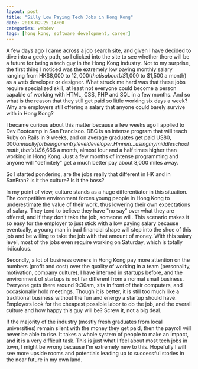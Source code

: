 ```yaml
---
layout: post
title: "Silly Low Paying Tech Jobs in Hong Kong"
date: 2013-02-25 14:00
categories: webdev
tags: [hong kong, software development, career]
---
```


A few days ago I came across a job search site, and given I have decided to dive into a geeky path, so I clicked into the site to see whether there will be a future for being a tech guy in the Hong Kong industry. Not to my surprise, the first thing I noticed was the extremely low paying monthly salary ranging from HK$8,000 to $12,000 (that is about US$1,000 to $1,500 a month) as a web developer or designer. What struck me hard was that these jobs require specialized skill, at least not everyone could become a person capable of working with HTML, CSS, PHP and SQL in a few months. And so what is the reason that they still get paid so little working six days a week? Why are employers still offering a salary that anyone could barely survive with in Hong Kong?

I became curious about this matter because a few weeks ago I applied to Dev Bootcamp in San Francisco. DBC is an intense program that will teach Ruby on Rails in 9 weeks, and on average graduates get paid US$80,000 annually for being an entry level developer. Hmmm...using my middle school math, that's US$6,666 a month, almost four and a half times higher than working in Hong Kong. Just a few months of intense programming and anyone will "definitely" get a much better pay about 8,000 miles away.

So I started pondering, are the jobs really that different in HK and in SanFran? Is it the culture? Is it the boss?

In my point of view, culture stands as a huge differentiator in this situation. The competitive environment forces young people in Hong Kong to underestimate the value of their work, thus lowering their own expectations of salary. They tend to believe they have "no say" over what they are offered, and if they don't take the job, someone will. This scenario makes it so easy for the employer to just stick with a low paying salary because eventually, a young man in bad financial shape will step into the shoe of this job and be willing to take the job with that amount of money. With this salary level, most of the jobs even require working on Saturday, which is totally ridiculous.

Secondly, a lot of business owners in Hong Kong pay more attention on the numbers (profit and cost) over the quality of working in a team (personality, motivation, company culture). I have interned in startups before, and the environment of startups is not far different from a normal small business. Everyone gets there around 9:30am, sits in front of their computers, and occasionally hold meetings. Though it is better, it is still too much like a traditional business without the fun and energy a startup should have. Employers look for the cheapest possible labor to do the job, and the overall culture and how happy this guy will be? Screw it, not a big deal.

If the majority of the industry (mostly fresh graduates from local universities) remain silent with the money they get paid, then the payroll will never be able to rise. It takes a whole system of people to make an impact, and it is a very difficult task. This is just what I feel about most tech jobs in town, I might be wrong because I'm extremely new to this. Hopefully I will see more upside rooms and potentials leading up to successful stories in the near future in my own land.
